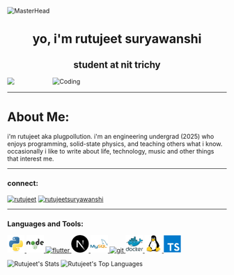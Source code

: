 ![MasterHead](https://user-images.githubusercontent.com/10498744/210012254-234538ff-d198-48aa-8964-37e6fd45d227.gif)

<h1 align="center">yo, i'm rutujeet suryawanshi</h1> 
<h2 align="center">student at nit trichy</h2>

<img align="right" alt="Coding" width="400" src="https://image.myanimelist.net/ui/_3fYL8i6Q-n-155t3dn_4hksVs3MIJxHadG7A7FI_oTy9pL-UqrC-cycJtDkuZzC">

[![](https://visitcount.itsvg.in/api?id=rutujeetsuryawanshi&icon=0&color=6)](https://visitcount.itsvg.in)

---

# About Me:
i'm rutujeet aka plugpollution. i'm an engineering undergrad (2025) who enjoys programming, solid-state physics, and teaching others what i know. occasionally i like to write about life, technology, music and other things that interest me. <br>

---

<h3 align="left">connect:</h3>
<p align="left">
<a href="https://twitter.com/rutujeets" target="blank"><img align="center" src="https://raw.githubusercontent.com/rahuldkjain/github-profile-readme-generator/master/src/images/icons/Social/twitter.svg" alt="rutujeet" height="30" width="40" /></a>
<a href="https://linkedin.com/in/rutujeet" target="blank"><img align="center" src="https://raw.githubusercontent.com/rahuldkjain/github-profile-readme-generator/master/src/images/icons/Social/linked-in-alt.svg" alt="rutujeetsuryawanshi" height="30" width="40" /></a>
</p>

---

<h3 align="left">Languages and Tools:</h3>
<p align="left"> 
<a href="https://python.org" target="_blank" rel="noreferrer"> 
<img src="https://raw.githubusercontent.com/devicons/devicon/master/icons/python/python-original.svg" alt="python" width="40" height="40"/> 
</a> 
<a href="https://nodejs.org" target="_blank" rel="noreferrer"> 
<img src="https://raw.githubusercontent.com/devicons/devicon/master/icons/nodejs/nodejs-original-wordmark.svg" alt="nodejs" width="40" height="40"/> 
</a> 
<a href="https://flutter.dev" target="_blank" rel="noreferrer"> 
<img src="https://www.vectorlogo.zone/logos/flutterio/flutterio-icon.svg" alt="flutter" width="40" height="40"/> 
</a> 
<a href="https://nextjs.org" target="_blank" rel="noreferrer"> 
<img src="https://raw.githubusercontent.com/devicons/devicon/master/icons/nextjs/nextjs-original.svg" alt="nextjs" width="40" height="40"/> 
</a> 
<a href="https://www.mysql.com/" target="_blank" rel="noreferrer"> 
<img src="https://raw.githubusercontent.com/devicons/devicon/master/icons/mysql/mysql-original-wordmark.svg" alt="mysql" width="40" height="40"/> 
</a> 
<a href="https://git-scm.com/" target="_blank" rel="noreferrer"> 
<img src="https://www.vectorlogo.zone/logos/git-scm/git-scm-icon.svg" alt="git" width="40" height="40"/> 
</a> 
<a href="https://www.docker.com/" target="_blank" rel="noreferrer"> 
<img src="https://raw.githubusercontent.com/devicons/devicon/master/icons/docker/docker-original-wordmark.svg" alt="docker" width="40" height="40"/> 
</a> 
<a href="https://www.linux.org/" target="_blank" rel="noreferrer"> 
<img src="https://raw.githubusercontent.com/devicons/devicon/master/icons/linux/linux-original.svg" alt="linux" width="40" height="40"/> 
</a> 
<a href="https://www.typescriptlang.org/" target="_blank" rel="noreferrer"> 
<img src="https://raw.githubusercontent.com/devicons/devicon/master/icons/typescript/typescript-original.svg" alt="typescript" width="40" height="40"/> 
</a> 
</p>

![Rutujeet's Stats](https://github-readme-stats.vercel.app/api?username=Rutujeet&theme=vue-dark&show_icons=true&hide_border=true&count_private=true)
![Rutujeet's Top Languages](https://github-readme-stats.vercel.app/api/top-langs/?username=Rutujeet&theme=vue-dark&show_icons=true&hide_border=true&layout=compact)
